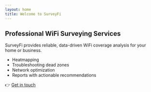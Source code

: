 ```yaml
---
layout: home
title: Welcome to SurveyFi
---
```


## Professional WiFi Surveying Services

SurveyFi provides reliable, data-driven WiFi coverage analysis for your home or business.

- Heatmapping
- Troubleshooting dead zones
- Network optimization
- Reports with actionable recommendations

👉 [Get in touch](mailto:info@surveyfi.co.uk)
